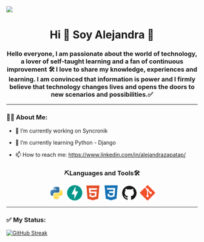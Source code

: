 <div id="header" aligne="center">
  <img src="![giphy](https://user-images.githubusercontent.com/97615442/208200621-88ff748c-e0cf-4f49-abe2-e405d6645620.gif)"width="200" />
  <h1 align="center">Hi 👋 Soy Alejandra 👩</h1>
  <h3 align="center">Hello everyone, I am passionate about the world of technology, a lover of self-taught learning and a fan of continuous improvement 🛠 I love to share my knowledge, experiences and learning. I am convinced that information is power and I firmly believe that technology changes lives and opens the doors to new scenarios and possibilities.✅</h3>
</div> 

---

### 👨‍💻 About Me:

- 🔭 I’m currently working on Syncronik
     
- 🌱 I’m currently learning Python - Django
     
- 📫 How to reach me: https://www.linkedin.com/in/alejandrazapatap/

<div align="center"<br>
     <h3>⛏Languages and Tools🛠</h3>
     <div>
      <img src="https://github.com/devicons/devicon/blob/master/icons/python/python-original.svg" title="Python" alt="Python" width="40" heigth="40"/>&nbsp;
      <img src="https://github.com/devicons/devicon/blob/master/icons/fastapi/fastapi-original.svg" title="Python" alt="HTML" width="40" heigth="40"/>&nbsp;
      <img src="https://github.com/devicons/devicon/blob/master/icons/html5/html5-plain.svg" title="Python" alt="HTML" width="40" heigth="40"/>&nbsp;
      <img src="https://github.com/devicons/devicon/blob/master/icons/css3/css3-plain.svg" title="Python" alt="HTML" width="40" heigth="40"/>&nbsp;
      <img src="https://github.com/devicons/devicon/blob/master/icons/github/github-original.svg" title="Python" alt="HTML" width="40" heigth="40"/>&nbsp;
      <img src="https://github.com/devicons/devicon/blob/master/icons/git/git-plain.svg" title="Python" alt="HTML" width="40" heigth="40"/>
     </div>
</div>

---

### ✅ My Status:

[![GitHub Streak](http://github-readme-streak-stats.herokuapp.com?user=alejandrazapatap&theme=radical&hide_border=falso&mode=weekly)](https://git.io/streak-stats)
